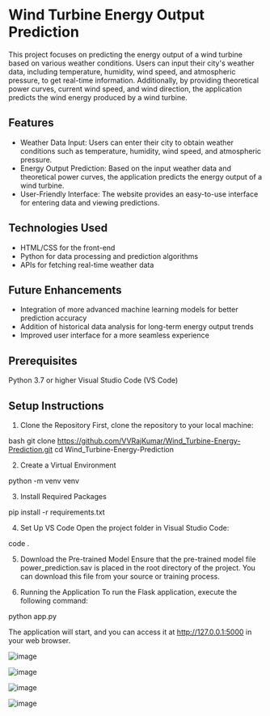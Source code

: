 
# Wind Turbine Energy Output Prediction


This project focuses on predicting the energy output of a wind turbine based on various weather conditions. Users can input their city's weather data, including temperature, humidity, wind speed, and atmospheric pressure, to get real-time information. Additionally, by providing theoretical power curves, current wind speed, and wind direction, the application predicts the wind energy produced by a wind turbine.

## Features

- Weather Data Input: Users can enter their city to obtain weather conditions such as temperature, humidity, wind speed, and atmospheric pressure.
- Energy Output Prediction: Based on the input weather data and theoretical power curves, the application predicts the energy output of a wind turbine.
- User-Friendly Interface: The website provides an easy-to-use interface for entering data and viewing predictions.


## Technologies Used

- HTML/CSS for the front-end
- Python for data processing and prediction algorithms
- APIs for fetching real-time weather data
## Future Enhancements

- Integration of more advanced machine learning models for better prediction accuracy
- Addition of historical data analysis for long-term energy output trends
- Improved user interface for a more seamless experience


## Prerequisites
Python 3.7 or higher
Visual Studio Code (VS Code)

## Setup Instructions
1. Clone the Repository
First, clone the repository to your local machine:

bash git clone https://github.com/VVRajKumar/Wind_Turbine-Energy-Prediction.git cd Wind_Turbine-Energy-Prediction

2. Create a Virtual Environment

python -m venv venv

3. Install Required Packages

pip install -r requirements.txt

4. Set Up VS Code Open the project folder in Visual Studio Code:

code .

5. Download the Pre-trained Model Ensure that the pre-trained model file power_prediction.sav is placed in the root directory of the project. You can download this file from your source or training process.

6. Running the Application To run the Flask application, execute the following command:

python app.py

The application will start, and you can access it at http://127.0.0.1:5000 in your web browser.

![image](https://github.com/user-attachments/assets/5d3cb481-c7bd-41a0-ab7e-4818b28cc0c0)

![image](https://github.com/user-attachments/assets/b4348372-9959-48d0-b389-56ce18b65a11)

![image](https://github.com/user-attachments/assets/e29ebf98-8ae1-47b5-a98c-f1d17f11999b)

![image](https://github.com/user-attachments/assets/f83a3c2c-3a29-404e-b85d-5e30cb3a5c61)





